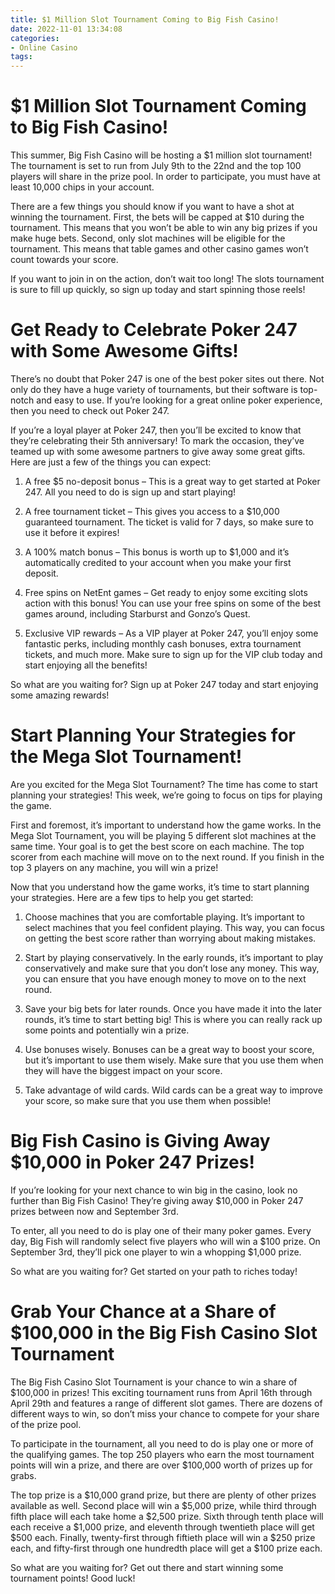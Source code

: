 ```yaml
---
title: $1 Million Slot Tournament Coming to Big Fish Casino!
date: 2022-11-01 13:34:08
categories:
- Online Casino
tags:
---
```



#  $1 Million Slot Tournament Coming to Big Fish Casino!

This summer, Big Fish Casino will be hosting a $1 million slot tournament! The tournament is set to run from July 9th to the 22nd and the top 100 players will share in the prize pool. In order to participate, you must have at least 10,000 chips in your account.

There are a few things you should know if you want to have a shot at winning the tournament. First, the bets will be capped at $10 during the tournament. This means that you won’t be able to win any big prizes if you make huge bets. Second, only slot machines will be eligible for the tournament. This means that table games and other casino games won’t count towards your score.

If you want to join in on the action, don’t wait too long! The slots tournament is sure to fill up quickly, so sign up today and start spinning those reels!

#  Get Ready to Celebrate Poker 247 with Some Awesome Gifts!

There’s no doubt that Poker 247 is one of the best poker sites out there. Not only do they have a huge variety of tournaments, but their software is top-notch and easy to use. If you’re looking for a great online poker experience, then you need to check out Poker 247.

If you’re a loyal player at Poker 247, then you’ll be excited to know that they’re celebrating their 5th anniversary! To mark the occasion, they’ve teamed up with some awesome partners to give away some great gifts. Here are just a few of the things you can expect:

1) A free $5 no-deposit bonus – This is a great way to get started at Poker 247. All you need to do is sign up and start playing!

2) A free tournament ticket – This gives you access to a $10,000 guaranteed tournament. The ticket is valid for 7 days, so make sure to use it before it expires!

3) A 100% match bonus – This bonus is worth up to $1,000 and it’s automatically credited to your account when you make your first deposit.

4) Free spins on NetEnt games – Get ready to enjoy some exciting slots action with this bonus! You can use your free spins on some of the best games around, including Starburst and Gonzo’s Quest.

5) Exclusive VIP rewards – As a VIP player at Poker 247, you’ll enjoy some fantastic perks, including monthly cash bonuses, extra tournament tickets, and much more. Make sure to sign up for the VIP club today and start enjoying all the benefits!

So what are you waiting for? Sign up at Poker 247 today and start enjoying some amazing rewards!

#  Start Planning Your Strategies for the Mega Slot Tournament!

Are you excited for the Mega Slot Tournament? The time has come to start planning your strategies! This week, we’re going to focus on tips for playing the game.

First and foremost, it’s important to understand how the game works. In the Mega Slot Tournament, you will be playing 5 different slot machines at the same time. Your goal is to get the best score on each machine. The top scorer from each machine will move on to the next round. If you finish in the top 3 players on any machine, you will win a prize!

Now that you understand how the game works, it’s time to start planning your strategies. Here are a few tips to help you get started:

1. Choose machines that you are comfortable playing. It’s important to select machines that you feel confident playing. This way, you can focus on getting the best score rather than worrying about making mistakes.

2. Start by playing conservatively. In the early rounds, it’s important to play conservatively and make sure that you don’t lose any money. This way, you can ensure that you have enough money to move on to the next round.

3. Save your big bets for later rounds. Once you have made it into the later rounds, it’s time to start betting big! This is where you can really rack up some points and potentially win a prize.

4. Use bonuses wisely. Bonuses can be a great way to boost your score, but it’s important to use them wisely. Make sure that you use them when they will have the biggest impact on your score.

5. Take advantage of wild cards. Wild cards can be a great way to improve your score, so make sure that you use them when possible!

#  Big Fish Casino is Giving Away $10,000 in Poker 247 Prizes!

If you’re looking for your next chance to win big in the casino, look no further than Big Fish Casino! They’re giving away $10,000 in Poker 247 prizes between now and September 3rd.

To enter, all you need to do is play one of their many poker games. Every day, Big Fish will randomly select five players who will win a $100 prize. On September 3rd, they’ll pick one player to win a whopping $1,000 prize.

So what are you waiting for? Get started on your path to riches today!

#  Grab Your Chance at a Share of $100,000 in the Big Fish Casino Slot Tournament

The Big Fish Casino Slot Tournament is your chance to win a share of $100,000 in prizes! This exciting tournament runs from April 16th through April 29th and features a range of different slot games. There are dozens of different ways to win, so don’t miss your chance to compete for your share of the prize pool.

To participate in the tournament, all you need to do is play one or more of the qualifying games. The top 250 players who earn the most tournament points will win a prize, and there are over $100,000 worth of prizes up for grabs.

The top prize is a $10,000 grand prize, but there are plenty of other prizes available as well. Second place will win a $5,000 prize, while third through fifth place will each take home a $2,500 prize. Sixth through tenth place will each receive a $1,000 prize, and eleventh through twentieth place will get $500 each. Finally, twenty-first through fiftieth place will win a $250 prize each, and fifty-first through one hundredth place will get a $100 prize each.

So what are you waiting for? Get out there and start winning some tournament points! Good luck!